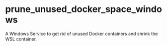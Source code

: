 # prune_unused_docker_space_windows
A Windows Service to get rid of unused Docker containers and shrink the WSL container.
